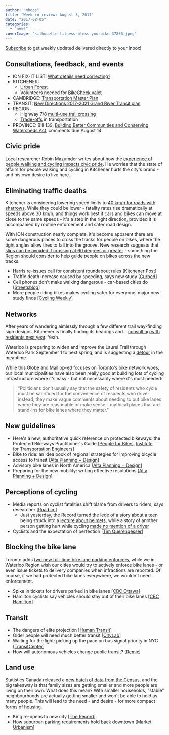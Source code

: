 ```yaml
---
author: "mboos"
title: "Week in review: August 5, 2017"
date: "2017-08-05"
categories: 
  - "news"
coverImage: "silhouette-fitness-bless-you-bike-37836.jpeg"
---
```


[Subscribe](https://eepurl.com/4Mtkf) to get weekly updated delivered directly to your inbox!

## Consultations, feedback, and events

- ION FIX-IT LIST: [What details need correcting?](https://docs.google.com/forms/d/e/1FAIpQLScDATs9PSSsX2-9RIojdmfm6zCASPp24YZfXiv5ENaY7HH7RQ/viewform?c=0&w=1)
- KITCHENER:
    - [Urban Forest](https://www.peakdemocracy.com/portals/275/Issue_5087)
    - Volunteers needed for [BikeCheck valet](https://www.kitchener.ca/en/livinginkitchener/BikeCheck.asp)
- CAMBRIDGE: [Transportation Master Plan](https://www.peakdemocracy.ca/portals/155/Issue_1740)
- TRANSIT: [New Directions 2017-2021 Grand River Transit plan](https://www.grt.ca/en/about-grt/new-directions.aspx)
- REGION:
    - Highway 7/8 [multi-use trail crossing](https://www.regionofwaterloo.ca/en/regionalGovernment/resources/ADS/PN-17-052---Hwy_7_8_Bridge.pdf)
    - [Trade-offs](https://www.peakdemocracy.ca/portals/153/Issue_1747) in transportation
- PROVINCE: Bill 139, [Building Better Communities and Conserving Watersheds Act](https://www.ebr.gov.on.ca/ERS-WEB-External/displaynoticecontent.do?noticeId=MTMyNjM2&statusId=MjAxNDY1&language=en), comments due August 14

<!--more-->

## Civic pride

Local researcher Robin Mazumder writes about how the [experience of people walking and cycling impacts civic pride](https://robinmazumder.com/2017/08/02/build-a-city-i-can-be-proud-of-how-urban-design-impacts-civic-pride/amp/). He worries that the state of affairs for people walking and cycling in Kitchener hurts the city's brand - and his own desire to live here.

## Eliminating traffic deaths

Kitchener is considering lowering speed limits to [40 km/h for roads with sharrows](https://www.therecord.com/news-story/7486672-kitchener-may-lower-speed-limit-where-bikes-cars-share-the-road/). While they could be lower - fatality rates rise dramatically at speeds above 30 km/h, and things work best if cars and bikes can move at close to the same speeds - it's a step in the right direction, provided it is accompanied by routine enforcement and safer road design.

With ION construction nearly complete, it's become apparent there are some dangerous places to cross the tracks for people on bikes, where the tight angles allow tires to fall into the groove. New research suggests that [slips can be avoided if crossing at 60 degrees or greater](https://www.citylab.com/transportation/2017/08/the-brutal-saga-of-one-very-poorly-designed-railroad-crossing/535926/) - something the Region should consider to help guide people on bikes across the new tracks.

- Harris re-issues call for consistent roundabout rules \[[Kitchener Post](https://www.kitchenerpost.ca/news-story/7476838-harris-reissues-call-for-consistent-roundabout-rules/)\]
- Traffic death increase caused by speeding, says new study \[[Curbed](https://www.curbed.com/2017/7/28/16051780/us-traffic-death-speeding-statistics-speeding)\]
- Cell phones don't make walking dangerous - car-based cities do \[[Streetsblog](https://usa.streetsblog.org/2017/08/01/cell-phones-dont-make-walking-dangerous-car-based-cities-do/)\]
- More people riding bikes makes cycling safer for everyone, major new study finds \[[Cycling Weekly](https://www.cyclingweekly.com/news/latest-news/more-people-riding-bikes-makes-cycling-safer-for-everyone-major-new-study-finds-344859)\]

## Networks

After years of wandering aimlessly through a few different trail way-finding sign designs, Kitchener is finally finding its bearings and... [consulting with residents next year](https://www.therecord.com/news-story/7480758-helping-trail-users-find-their-way/). Yeah.

Waterloo is preparing to widen and improve the Laurel Trail through Waterloo Park September 1 to next spring, and is suggesting a [detour](https://www.google.com/maps/d/u/1/viewer?mid=19T1efTNdBoObKGw1wa8BaZHck6I&ll=43.46358234627519%2C-80.52978784999999&z=16) in the meantime.

While this Globe and Mail [op-ed](https://www.theglobeandmail.com/news/toronto/torontos-lonely-steeles-avenue-bike-lane-is-a-telling-piece-of-cycling-history/article35833500/) focuses on Toronto's bike network woes, our local municipalities have also been really good at building lots of cycling infrastructure where it's easy - but not necessarily where it's most needed:

> "Politicians don’t usually say that the safety of residents who cycle must be sacrificed for the convenience of residents who drive; instead, they make vague comments about needing to put bike lanes where they are reasonable or make sense – mythical places that are stand-ins for bike lanes where they matter."

## New guidelines

- Here's a new, authoritative quick reference on protected bikeways: the Protected Bikeways Practitioner's Guide \[[People for Bikes](https://www.peopleforbikes.org/blog/entry/heres-a-new-authoritative-quick-reference-on-protected-bikeways), [Institute for Transportation Engineers](https://www.peopleforbikes.org/blog/entry/heres-a-new-authoritative-quick-reference-on-protected-bikeways)\]
- Bike to ride: an idea book of regional strategies for improving bicycle access to transit \[[Alta Planning + Design](https://issuu.com/altaplanning/docs/arc_bike_to_ride)\]
- Advisory bike lanes in North America \[[Alta Planning + Design](https://altaplanning.com/resources/advisory-bike-lanes-north-america/)\]
- Preparing for the new mobility: writing effective resolutions \[[Alta Planning + Design](https://blog.altaplanning.com/preparing-for-new-mobility-4f145b65b722)\]

## Perceptions of cycling

- Media reports on cyclist fatalities shift blame from drivers to riders, says researcher \[[Road.cc](https://road.cc/content/news/226710-media-reports-cyclist-fatalities-shift-blame-drivers-riders-says-researcher)\]
    - Just yesterday, the Record turned the lede of a story about a teen being struck into a [lecture about helmets](https://www.therecord.com/news-story/7487502-teenage-cyclist-hurt-in-ayr-collision/), while a story of another person getting hurt while cycling [made no mention of a driver](https://www.therecord.com/news-story/7487505-cyclist-hurt-in-waterloo-collision/)
- Cyclists and the expectation of perfection \[[Tim Querengesser](https://www.timquerengesser.com/blog/2017/7/24/kyjm69tpgkyv82n7pgg8659grmeo0a)\]

## Blocking the bike lane

Toronto adds [two new full-time bike lane parking enforcers](https://www.thestar.com/news/gta/2017/08/03/toronto-bike-lanes-now-protected-by-three-parking-officers.html), while we in Waterloo Region wish our cities would try to actively enforce bike lanes - or even issue tickets to delivery companies when infractions are reported. Of course, if we had protected bike lanes everywhere, we wouldn't need enforcement.

- Spike in tickets for drivers parked in bike lanes \[[CBC Ottawa](https://www.cbc.ca/amp/1.4224496)\]
- Hamilton cyclists say vehicles should stay out of their bike lanes \[[CBC Hamilton](https://i.cbc.ca/1.4226487.1501274941!/fileImage/httpImage/image.jpg-large_gen/derivatives/16x9_460/tom-flood-2.jpg-large)\]

## Transit

- The dangers of elite projection \[[Human Transit](https://humantransit.org/2017/07/the-dangers-of-elite-projection.html)\]
- Older people will need much better transit \[[CityLab](https://www.citylab.com/amp/article/535806/)\]
- Waiting for the light: picking up the pace on bus signal priority in NYC \[[TransitCenter](https://transitcenter.org/wp-content/uploads/2017/07/Waiting-for-the-light-1-2.pdf)\]
- How will autonomous vehicles change public transit? \[[Remix](https://blog.remix.com/how-will-autonomous-vehicles-change-public-transit-e6a47a161779)\]

## Land use

Statistics Canada released a [new batch of data from the Census](https://www.thestar.com/amp/news/canada/2017/08/02/highlights-from-the-2016-census.html), and the big takeaway is that family sizes are getting smaller and more people are living on their own. What does this mean? With smaller households, "stable" neighbourhoods are actually getting smaller and won't be able to hold as many people. This will lead to the need - and desire - for more compact forms of housing.

- King re-opens to new city \[[The Record](https://www.therecord.com/opinion-story/7479999-king-reopens-to-new-city/)\]
- How suburban parking requirements hold back downtown \[[Market Urbanism](https://marketurbanism.com/2017/08/03/how-suburban-parking-requirements-hold-back-downtown/)\]
